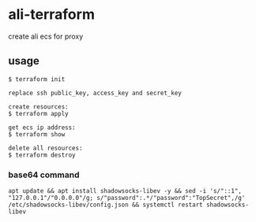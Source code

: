 # ali-terraform
create ali ecs for proxy

## usage
```
$ terraform init

replace ssh public_key, access_key and secret_key

create resources:
$ terraform apply

get ecs ip address:
$ terraform show

delete all resources:
$ terraform destroy
```

### base64 command
```
apt update && apt install shadowsocks-libev -y && sed -i 's/"::1", "127.0.0.1"/"0.0.0.0"/g; s/"password":.*/"password":"TopSecret",/g' /etc/shadowsocks-libev/config.json && systemctl restart shadowsocks-libev
```
